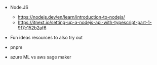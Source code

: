 - Node.JS
    - https://nodejs.dev/en/learn/introduction-to-nodejs/
    - https://itnext.io/setting-up-a-nodejs-api-with-typescript-part-1-9f7c152b2af6



- Fun ideas resources to also try out
- pnpm 
- azure ML vs aws sage maker
